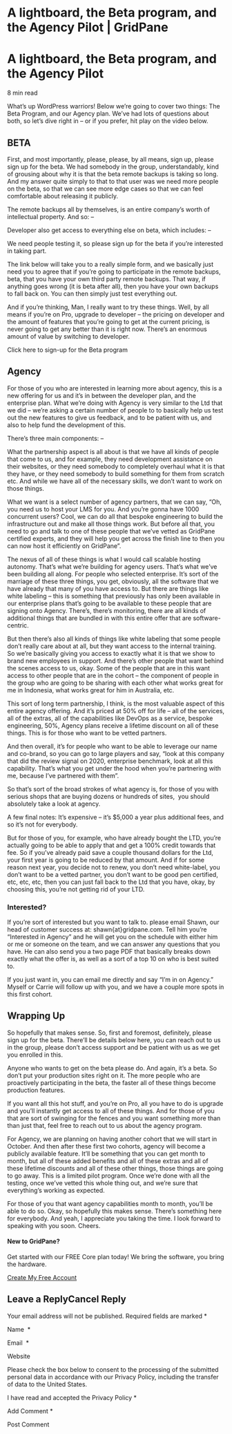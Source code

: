 # A lightboard, the Beta program, and the Agency Pilot | GridPane

# A lightboard, the Beta program, and the Agency Pilot

 

8 min read 

What’s up WordPress warriors! Below we’re going to cover two things: The Beta Program, and our Agency plan. We’ve had lots of questions about both, so let’s dive right in – or if you prefer, hit play on the video below.

 

## BETA

First, and most importantly, please, please, by all means, sign up, please sign up for the beta. We had somebody in the group, understandably, kind of grousing about why it is that the beta remote backups is taking so long. And my answer quite simply to that to that user was we need more people on the beta, so that we can see more edge cases so that we can feel comfortable about releasing it publicly.

The remote backups all by themselves, is an entire company’s worth of intellectual property. And so: –

Developer also get access to everything else on beta, which includes: –

We need people testing it, so please sign up for the beta if you’re interested in taking part.

The link below will take you to a really simple form, and we basically just need you to agree that if you’re going to participate in the remote backups, beta, that you have your own third party remote backups. That way, if anything goes wrong (it is beta after all), then you have your own backups to fall back on. You can then simply just test everything out.

And if you’re thinking, Man, I really want to try these things. Well, by all means if you’re on Pro, upgrade to developer – the pricing on developer and the amount of features that you’re going to get at the current pricing, is never going to get any better than it is right now. There’s an enormous amount of value by switching to developer.

Click here to sign-up for the Beta program

## Agency

For those of you who are interested in learning more about agency, this is a new offering for us and it’s in between the developer plan, and the enterprise plan. What we’re doing with Agency is very similar to the Ltd that we did – we’re asking a certain number of people to to basically help us test out the new features to give us feedback, and to be patient with us, and also to help fund the development of this.

There’s three main components: –

What the partnership aspect is all about is that we have all kinds of people that come to us, and for example, they need development assistance on their websites, or they need somebody to completely overhaul what it is that they have, or they need somebody to build something for them from scratch etc. And while we have all of the necessary skills, we don’t want to work on those things.

What we want is a select number of agency partners, that we can say, “Oh, you need us to host your LMS for you. And you’re gonna have 1000 concurrent users? Cool, we can do all that bespoke engineering to build the infrastructure out and make all those things work. But before all that, you need to go and talk to one of these people that we’ve vetted as GridPane certified experts, and they will help you get across the finish line to then you can now host it efficiently on GridPane”.

The nexus of all of these things is what I would call scalable hosting autonomy. That’s what we’re building for agency users. That’s what we’ve been building all along. For people who selected enterprise. It’s sort of the marriage of these three things, you get, obviously, all the software that we have already that many of you have access to. But there are things like white labeling – this is something that previously has only been available in our enterprise plans that’s going to be available to these people that are signing onto Agency. There’s, there’s monitoring, there are all kinds of additional things that are bundled in with this entire offer that are software-centric.

But then there’s also all kinds of things like white labeling that some people don’t really care about at all, but they want access to the internal training. So we’re basically giving you access to exactly what it is that we show to brand new employees in support. And there’s other people that want behind the scenes access to us, okay. Some of the people that are in this want access to other people that are in the cohort – the component of people in the group who are going to be sharing with each other what works great for me in Indonesia, what works great for him in Australia, etc.

This sort of long term partnership, I think, is the most valuable aspect of this entire agency offering. And it’s priced at 50% off for life – all of the services, all of the extras, all of the capabilities like DevOps as a service, bespoke engineering, 50%, Agency plans receive a lifetime discount on all of these things. This is for those who want to be vetted partners.

And then overall, it’s for people who want to be able to leverage our name and co-brand, so you can go to large players and say, “look at this company that did the review signal on 2020, enterprise benchmark, look at all this capability. That’s what you get under the hood when you’re partnering with me, because I’ve partnered with them”.

So that’s sort of the broad strokes of what agency is, for those of you with serious shops that are buying dozens or hundreds of sites,  you should absolutely take a look at agency.

A few final notes: It’s expensive – it’s $5,000 a year plus additional fees, and so it’s not for everybody.

But for those of you, for example, who have already bought the LTD, you’re actually going to be able to apply that and get a 100% credit towards that fee. So if you’ve already paid save a couple thousand dollars for the Ltd, your first year is going to be reduced by that amount. And if for some reason next year, you decide not to renew, you don’t need white-label, you don’t want to be a vetted partner, you don’t want to be good pen certified, etc, etc, etc, then you can just fall back to the Ltd that you have, okay, by choosing this, you’re not getting rid of your LTD.

### Interested?

If you’re sort of interested but you want to talk to. please email Shawn, our head of customer success at: shawn{at}gridpane.com. Tell him you’re “Interested in Agency” and he will get you on the schedule with either him or me or someone on the team, and we can answer any questions that you have. He can also send you a two page PDF that basically breaks down exactly what the offer is, as well as a sort of a top 10 on who is best suited to.

If you just want in, you can email me directly and say “I’m in on Agency.” Myself or Carrie will follow up with you, and we have a couple more spots in this first cohort.

## Wrapping Up

So hopefully that makes sense. So, first and foremost, definitely, please sign up for the beta. There’ll be details below here, you can reach out to us in the group, please don’t access support and be patient with us as we get you enrolled in this.

Anyone who wants to get on the beta please do. And again, it’s a beta. So don’t put your production sites right on it. The more people who are proactively participating in the beta, the faster all of these things become production features.

If you want all this hot stuff, and you’re on Pro, all you have to do is upgrade and you’ll instantly get access to all of these things. And for those of you that are sort of swinging for the fences and you want something more than than just that, feel free to reach out to us about the agency program.

For Agency, we are planning on having another cohort that we will start in October. And then after these first two cohorts, agency will become a publicly available feature. It’ll be something that you can get month to month, but all of these added benefits and all of these extras and all of these lifetime discounts and all of these other things, those things are going to go away. This is a limited pilot program. Once we’re done with all the testing, once we’ve vetted this whole thing out, and we’re sure that everything’s working as expected.

For those of you that want agency capabilities month to month, you’ll be able to do so. Okay, so hopefully this makes sense. There’s something here for everybody. And yeah, I appreciate you taking the time. I look forward to speaking with you soon. Cheers.

 

 

#### New to GridPane?

Get started with our FREE Core plan today! We bring the software, you bring the hardware.

[Create My Free Account](https://gridpane.com/checkout/?plan=core)

## Leave a ReplyCancel Reply

Your email address will not be published. Required fields are marked *

Name  *

Email  *

Website

Please check the box below to consent to the processing of the submitted personal data in accordance with our Privacy Policy, including the transfer of data to the United States.

I have read and accepted the Privacy Policy
		 *

Add Comment *

Post Comment

 

 